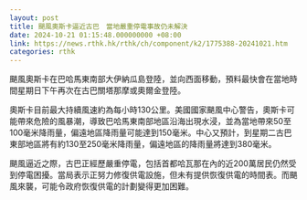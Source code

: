 ```yaml
---
layout: post
title: 颶風奧斯卡逼近古巴　當地嚴重停電事故仍未解決
date: 2024-10-21 01:15:48.000000000 +08:00
link: https://news.rthk.hk/rthk/ch/component/k2/1775388-20241021.htm
categories: rthk
---
```


颶風奧斯卡在巴哈馬東南部大伊納瓜島登陸，並向西面移動，預料最快會在當地時間星期日下午再次在古巴關塔那摩或奧爾金登陸。

奧斯卡目前最大持續風速約為每小時130公里。美國國家颶風中心警告，奧斯卡可能帶來危險的風暴潮，導致巴哈馬東南部地區沿海出現水浸，並為當地帶來50至100毫米降雨量，偏遠地區降雨量可能達到150毫米。中心又預計，到星期二古巴東部地區將有約130至250毫米降雨量，偏遠地區的降雨量將達到380毫米。

颶風逼近之際，古巴正經歷嚴重停電，包括首都哈瓦那在內的近200萬居民仍然受到停電困擾。當局表示正努力修復供電設施，但未有提供恢復供電的時間表。而颶風來襲，可能令政府恢復供電的計劃變得更加困難。
